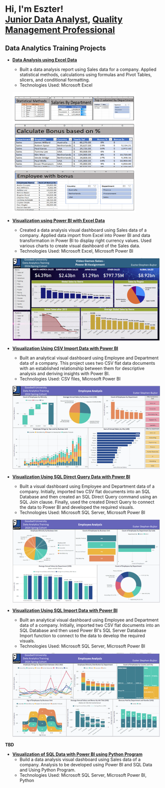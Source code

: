 <h1>Hi, I'm Eszter! <br/><a href="https://github.com/Beszter1">Junior Data Analyst</a>, <a href="https://www.linkedin.com/in/eszter-stephen-bujtor/">Quality Management Professional</a>
<h2>Data Analytics Training Projects</h2>

- <a href="https://github.com/Beszter1/DataAnalyticsTraining/blob/main/Excel%20-%20Project%20-%20Eszter%20Stephen-Bujtor_v2.0.xlsx"><strong>Data Analysis using Excel Data</strong></a>
  - Built a data analysis report using Sales data for a company. Applied statistical methods, calculations using formulas and Pivot Tables, slicers, and conditional formatting.
  - Technologies Used: Microsoft Excel
    
  [<img src="https://github.com/Beszter1/DataAnalyticsTraining/blob/main/Excel%20Project%20Screenshot%20-%20Eszter%20Stephen-Bujtor.png" width="400" title="Excel Project">](https://github.com/Beszter1/DataAnalyticsTraining/blob/main/Excel%20-%20Project%20-%20Eszter%20Stephen-Bujtor_v2.0.xlsx)
  
-  <a href="https://github.com/Beszter1/DataAnalyticsTraining/blob/main/Power%20BI%20Project%20-%20Video%20Games%20Sales%20-%20Eszter%20Stephen-Bujtor.pbix"><strong>Visualization using Power BI with Excel Data</strong></a>
    - Created a data analysis visual dashboard using Sales data of a company. Applied data import from Excel into Power BI and data transformation in Power BI to display right currency values. Used various charts to create visual dashboard of the Sales data.
    - Technologies Used: Microsoft Excel, Microsoft Power BI
 
   [<img src="https://github.com/Beszter1/DataAnalyticsTraining/blob/main/Excel-PowerBI%20Project%20Screenshot.png" width="500" title="Excel-PowerBI Project">](https://github.com/Beszter1/DataAnalyticsTraining/blob/main/Power%20BI%20Project%20-%20Video%20Games%20Sales%20-%20Eszter%20Stephen-Bujtor.pbix)  
   
- <a href="https://github.com/Beszter1"><strong>Visualization Using CSV Import Data with Power BI</strong></a>
  - Built an analytical visual dashboard using Employee and Department data of a company. This project uses two CSV flat data documents with an established relationship between them for descriptive analysis and deriving insights with Power BI. 
  - Technologies Used: CSV files, Microsoft Power BI

  [<img src="https://github.com/Beszter1/DataAnalyticsTraining/blob/main/CSV%20Import%20-%20Power%20BI%20Project%20Screenshot.png" width="500" title="CSV Import-Power BI Project">](https://github.com/Beszter1/DataAnalyticsTraining/blob/main/Final%20Project%202%20-%20Employee%20Analysis%20-%20CSV%20Import.pbix)
 
- <a href="https://github.com/Beszter1"><strong>Visualization Using SQL Direct Query Data with Power BI</strong></a>
  - Built a visual dashboard using Employee and Department data of a company. Initially, imported two CSV flat documents into an SQL Database and then created an SQL Direct Query command using an SQL Join clause. Finally, used the created Direct Query to connect the data to Power BI and developed the required visuals.
  - Technologies Used: Microsoft SQL Server, Microsoft Power BI
 
  [<img src="https://github.com/Beszter1/DataAnalyticsTraining/blob/main/SQL%20Direct%20Query%20-%20Power%20BI%20Project%20Screenshot.png" width="500" title="Direct Query-Power BI Project">](https://github.com/Beszter1/DataAnalyticsTraining/blob/main/Final%20Project%203%20-%20Employee%20Analysis%20-%20Direct%20Query.pbix)

- <a href="https://github.com/Beszter1"><strong>Visualization Using SQL Import Data with Power BI</strong></a>
  - Built an analytical visual dashboard using Employee and Department data of a company. Initially, imported two CSV flat documents into an SQL Database and then used Power BI's SQL Server Database Import function to connect to the data to develop the required visuals.
  - Technologies Used: Microsoft SQL Server, Microsoft Power BI

  [<img src="https://github.com/Beszter1/DataAnalyticsTraining/blob/main/SQL%20Import%20-%20Power%20BI%20Project%20Screenshot.png" width="500" title="SQL Import-Power BI Project">](https://github.com/Beszter1/DataAnalyticsTraining/blob/main/Final%20Project%204%20-%20Employee-Department%20Analysis%20-%20SQL%20Import.pbix)
 

<strong>TBD</strong>
- <a href="https://github.com/Beszter1"><strong>Visualization of SQL Data with Power BI using Python Program</strong></a>
  - Build a data analysis visual dashboard using Sales data of a company. Analysis to be developed using Power BI and SQL Data and Using Python Program.
  - Technologies Used: Microsoft SQL Server, Microsoft Power BI, Python 






<!---
Beszter1/Beszter1 is a ✨ special ✨ repository because its `README.md` (this file) appears on your GitHub profile.
You can click the Preview link to take a look at your changes.
--->
